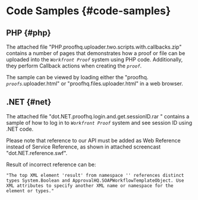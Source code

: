 


# Code Samples {#code-samples}



## PHP {#php}

The attached file "PHP.proofhq.uploader.two.scripts.with.callbacks.zip" contains a number of pages that demonstrates how a proof or file can be uploaded into the *`Workfront Proof`* system using PHP code. Additionally, they perform Callback actions when creating the *`proof`*.


The sample can be viewed by loading either the "proofhq. *`proofs`*.uploader.html" or "proofhq.files.uploader.html" in a web browser. 


## .NET {#net}

The attached file "dot.NET.proofhq.login.and.get.sessionID.rar " contains a sample of how to log in to *`Workfront Proof`* system and see session ID using .NET code.&nbsp;


Please note that&nbsp;reference to our API must be added as Web Reference instead of Service Reference, as shown in attached screencast "dot.NET.reference.swf".&nbsp;


Result of incorrect reference can be:  


```
"The top XML element 'result' from namespace '' references distinct types System.Boolean and ApprovalHQ.SOAPWorkflowTemplateObject. Use XML attributes to specify another XML name or namespace for the element or types."
```


